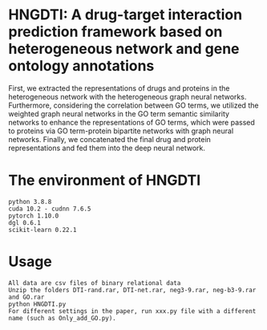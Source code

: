 HNGDTI: A drug-target interaction prediction framework based on heterogeneous network and gene ontology annotations
====
 First, we extracted the representations of drugs and proteins in the heterogeneous network with the heterogeneous graph neural networks. Furthermore, considering the correlation between GO terms, we utilized the weighted graph neural networks in the GO term semantic similarity networks to enhance the representations of GO terms, which were passed to proteins via GO term-protein bipartite networks with graph neural networks. Finally, we concatenated the final drug and protein representations and fed them into the deep neural network.
    
The environment of HNGDTI
===
    python 3.8.8
    cuda 10.2 - cudnn 7.6.5
    pytorch 1.10.0
    dgl 0.6.1
    scikit-learn 0.22.1
Usage
===
    All data are csv files of binary relational data
    Unzip the folders DTI-rand.rar, DTI-net.rar, neg3-9.rar, neg-b3-9.rar and GO.rar
    python HNGDTI.py
    For different settings in the paper, run xxx.py file with a different name (such as Only_add_GO.py).
    
   

